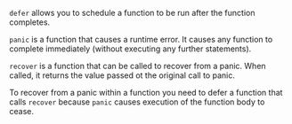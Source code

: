 `defer` allows you to schedule a function to be run after the function completes.

`panic` is a function that causes a runtime error. It causes any function to complete immediately (without executing any further statements).

`recover` is a function that can be called to recover from a panic. When called, it returns the value passed ot the original call to panic.

To recover from a panic within a function you need to defer a function that calls `recover` because `panic` causes execution of the function body to cease.